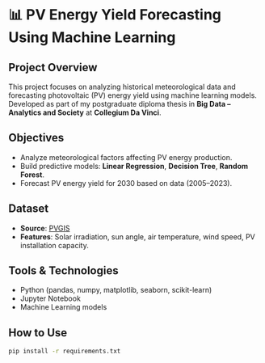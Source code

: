 # 📊 PV Energy Yield Forecasting Using Machine Learning

## Project Overview
This project focuses on analyzing historical meteorological data and forecasting photovoltaic (PV) energy yield using machine learning models. Developed as part of my postgraduate diploma thesis in **Big Data – Analytics and Society** at **Collegium Da Vinci**.

## Objectives
- Analyze meteorological factors affecting PV energy production.
- Build predictive models: **Linear Regression**, **Decision Tree**, **Random Forest**.
- Forecast PV energy yield for 2030 based on data (2005–2023).

## Dataset
- **Source**: [PVGIS](https://re.jrc.ec.europa.eu/pvg_tools/en/#api)
- **Features**: Solar irradiation, sun angle, air temperature, wind speed, PV installation capacity.

## Tools & Technologies
- Python (pandas, numpy, matplotlib, seaborn, scikit-learn)
- Jupyter Notebook
- Machine Learning models

## How to Use
```bash
pip install -r requirements.txt
